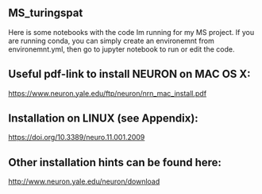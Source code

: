 ## MS_turingspat
Here is some notebooks with the code Im running for my MS project. If you are running conda, you can simply create an environemnt from environemnt.yml, then go to jupyter notebook to run or edit the code.

## Useful pdf-link to install NEURON on MAC OS X:
https://www.neuron.yale.edu/ftp/neuron/nrn_mac_install.pdf

## Installation on LINUX (see Appendix):
https://doi.org/10.3389/neuro.11.001.2009

## Other installation hints can be found here:
http://www.neuron.yale.edu/neuron/download


